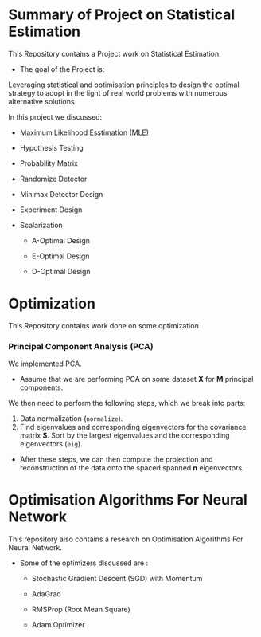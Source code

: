 






# Summary of Project on  Statistical Estimation

This Repository contains a Project work on Statistical Estimation.

* The goal of the Project is:

Leveraging statistical and optimisation principles to design the
optimal strategy to adopt in the light of real world problems with numerous alternative solutions.

In this project we discussed:

* Maximum Likelihood Esstimation (MLE)

* Hypothesis Testing 

*  Probability Matrix

* Randomize Detector 

* Minimax Detector Design 

* Experiment Design

* Scalarization 
   
   * A-Optimal Design
   
   * E-Optimal Design
   
   * D-Optimal Design
   
   
  
 
# Optimization

This Repository contains work done on some optimization 

 

### Principal Component Analysis (PCA)

We  implemented  PCA. 

* Assume that we are performing PCA on some dataset **X** for **M** principal components. 

We then need to perform the following steps, which we break into parts:

   1. Data normalization (`normalize`).
   2. Find eigenvalues and corresponding eigenvectors for the covariance matrix **S**.
   Sort by the largest eigenvalues and the corresponding eigenvectors (`eig`).

* After these steps, we can then compute the projection and reconstruction of the data onto the spaced spanned **n**  eigenvectors.




# Optimisation Algorithms For Neural Network

This repository also contains a research on Optimisation Algorithms For Neural Network.

* Some of the optimizers discussed are :

    * Stochastic Gradient Descent (SGD) with Momentum
    
    * AdaGrad
    
    * RMSProp (Root Mean Square)
    
    * Adam Optimizer
    





